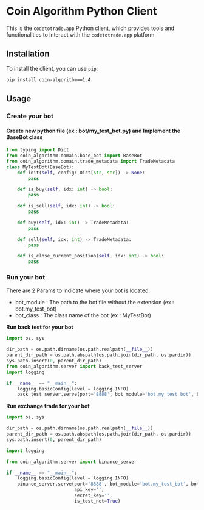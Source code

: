 # Coin Algorithm Python Client

This is the `codetotrade.app` Python client, which provides tools and functionalities to interact with the `codetotrade.app` platform.

## Installation

To install the client, you can use `pip`:
```sh
pip install coin-algorithm==1.4
```
## Usage

### Create your bot 

#### Create new python file (ex : bot/my_test_bot.py) and Implement the BaseBot class

```python
from typing import Dict
from coin_algorithm.domain.base_bot import BaseBot
from coin_algorithm.domain.trade_metadata import TradeMetadata
class MyTestBot(BaseBot):
    def init(self, config: Dict[str, str]) -> None:
        pass

    def is_buy(self, idx: int) -> bool:
        pass

    def is_sell(self, idx: int) -> bool:
        pass

    def buy(self, idx: int) -> TradeMetadata:
        pass

    def sell(self, idx: int) -> TradeMetadata:
        pass

    def is_close_current_position(self, idx: int) -> bool:
        pass
```
### Run your bot

There are 2 Params to indicate where your bot is located.
- bot_module : The path to the bot file without the extension (ex : bot.my_test_bot)
- bot_class : The class name of the bot (ex : MyTestBot)

**Run back test for your bot**

```python
import os, sys

dir_path = os.path.dirname(os.path.realpath(__file__))
parent_dir_path = os.path.abspath(os.path.join(dir_path, os.pardir))
sys.path.insert(0, parent_dir_path)
from coin_algorithm.server import back_test_server
import logging

if __name__ == "__main__":
    logging.basicConfig(level = logging.INFO)
    back_test_server.serve(port='8888', bot_module='bot.my_test_bot', bot_class='MyTestBot')
```

**Run exchange trade for your bot**

```python
import os, sys

dir_path = os.path.dirname(os.path.realpath(__file__))
parent_dir_path = os.path.abspath(os.path.join(dir_path, os.pardir))
sys.path.insert(0, parent_dir_path)

import logging

from coin_algorithm.server import binance_server

if __name__ == "__main__":
    logging.basicConfig(level = logging.INFO)
    binance_server.serve(port='8888', bot_module='bot.my_test_bot', bot_class='MyTestBot',
                         api_key='',
                         secret_key='',
                         is_test_net=True)
```